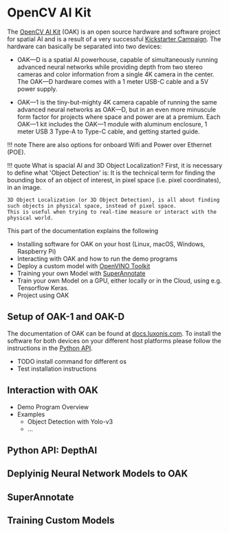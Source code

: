 # OpenCV AI Kit

The [OpenCV AI Kit](https://store.opencv.ai/) (OAK) is an open source hardware and software project for spatial AI and is a result of a very successful [Kickstarter Campaign](https://www.kickstarter.com/projects/opencv/opencv-ai-kit/description).
The hardware can basically be separated into two devices:

- OAK—D is a spatial AI powerhouse, capable of simultaneously running advanced neural networks while providing depth from two stereo cameras and color information from a single 4K camera in the center.
  The OAK—D hardware comes with a 1 meter USB-C cable and a 5V power supply.

- OAK—1 is the tiny-but-mighty 4K camera capable of running the same advanced neural networks as OAK—D, but in an even more minuscule form factor for projects where space and power are at a premium.
  Each OAK—1 kit includes the OAK—1 module with aluminum enclosure, 1 meter USB 3 Type-A to Type-C cable, and getting started guide.
  
!!! note
    There are also options for onboard Wifi and Power over Ethernet (POE).

!!! quote What is spacial AI and 3D Object Localization?
    First, it is necessary to define what 'Object Detection' is:
    It is the technical term for finding the bounding box of an object of interest, in pixel space (i.e. pixel coordinates), in an image.
    
    3D Object Localization (or 3D Object Detection), is all about finding such objects in physical space, instead of pixel space. 
    This is useful when trying to real-time measure or interact with the physical world.


This part of the documentation explains the following

- Installing software for OAK on your host (Linux, macOS, Windows, Raspberry Pi)
- Interacting with OAK and how to run the demo programs
- Deploy a custom model with [OpenVINO Toolkit](https://docs.openvinotoolkit.org/latest/index.html)
- Training your own Model with [SuperAnnotate](https://superannotate.com/)
- Train your own Model on a GPU, either locally or in the Cloud, using e.g. Tensorflow Keras.
- Project using OAK


## Setup of OAK-1 and OAK-D

The documentation of OAK can be found at [docs.luxonis.com](https://docs.luxonis.com/en/latest/).
To install the software for both devices on your different host platforms please follow the instructions in the [Python API](https://docs.luxonis.com/en/latest/pages/api/).


- TODO install command for  different os
- Test installation instructions

## Interaction with OAK

- Demo Program Overview
- Examples
  - Object Detection with Yolo-v3
  - ...
  
  
## Python API: DepthAI


## Deplyinig Neural Network Models to OAK

## SuperAnnotate

## Training Custom Models
